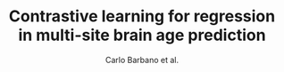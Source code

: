 ---
cat: gaia
subcat: signature
bestof: false
author: Carlo Barbano et al.
title: Contrastive learning for regression in multi-site brain age prediction
year: 2023
type: inproceedings
url: http -//arxiv.org/abs/2211.08326
doi: 10.48550/arXiv.2211.08326
booktitle: IEEE 20th International Symposium on Biomedical Imaging (ISBI) 2023
---